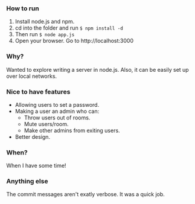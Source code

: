 ### How to run

1. Install node.js and npm.
2. cd into the folder and run `$ npm install -d`
3. Then run `$ node app.js`
4. Open your browser. Go to http://localhost:3000

### Why?

Wanted to explore writing a server in node.js. Also, it can be easily set up over local networks.

### Nice to have features
* Allowing users to set a password.
* Making a user an admin who can:
  - Throw users out of rooms.
  - Mute users/room.
  - Make other admins from exiting users.
* Better design.

### When?

When I have some time!

### Anything else

The commit messages aren't exatly verbose. It was a quick job.
